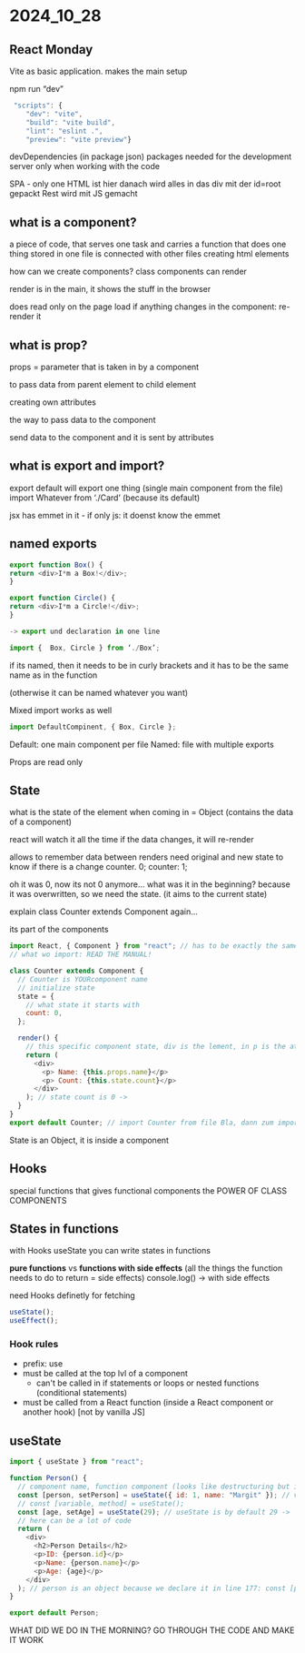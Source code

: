 # 2024_10_28

## React Monday

Vite as basic application. makes the main setup

npm run “dev”

```js
 "scripts": {
    "dev": "vite",
    "build": "vite build",
    "lint": "eslint .",
    "preview": "vite preview"}
```

devDependencies (in package json)
packages needed for the development server
only when working with the code

SPA - only one HTML ist hier
danach wird alles in das div mit der id=root gepackt
Rest wird mit JS gemacht

## what is a component?

a piece of code, that serves one task
and carries a function that does one thing
stored in one file
is connected with other files
creating html elements

how can we create components?
class components can render

render is in the main, it shows the stuff in the browser

does read only on the page load
if anything changes in the component: re-render it

## what is prop?

props = parameter that is taken in by a component

to pass data from parent element to child element

creating own attributes

the way to pass data to the component

send data to the component and it is sent by attributes

## what is export and import?

export default will export one thing (single main component from the file)
import Whatever from ‘./Card’ (because its default)

<Whatever firstName=“Margit” title=“CEO” age=“29” />

jsx has emmet in it - if only js: it doenst know the emmet

## named exports

```js
export function Box() {
return <div>I*m a Box!</div>;
}

export function Circle() {
return <div>I*m a Circle!</div>;
}

-> export und declaration in one line

import {  Box, Circle } from ‘./Box’;
```

if its named, then it needs to be in curly brackets
and it has to be the same name as in the function

(otherwise it can be named whatever you want)

Mixed import works as well

```js
import DefaultCompinent, { Box, Circle };
```

Default: one main component per file
Named: file with multiple exports

Props are read only

## State

what is the state of the element when coming in
= Object (contains the data of a component)

react will watch it all the time
if the data changes, it will re-render

allows to remember data between renders
need original and new state to know if there is a change
counter. 0;
counter: 1;

oh it was 0, now its not 0 anymore…
what was it in the beginning?
because it was overwritten,
so we need the state.
(it aims to the current state)

explain class Counter extends Component again…

its part of the components

```js
import React, { Component } from "react"; // has to be exactly the same name as the component
// what wo import: READ THE MANUAL!

class Counter extends Component {
  // Counter is YOURcomponent name
  // initialize state
  state = {
    // what state it starts with
    count: 0,
  };

  render() {
    // this specific component state, div is the lement, in p is the attribute
    return (
      <div>
        <p> Name: {this.props.name}</p>
        <p> Count: {this.state.count}</p>
      </div>
    ); // state count is 0 ->
  }
}
export default Counter; // import Counter from file Bla, dann zum import
```

State is an Object, it is inside a component

## Hooks

special functions that gives functional components the POWER OF CLASS COMPONENTS

## States in functions

with Hooks useState you can write states in functions

**pure functions** vs **functions with side effects**
(all the things the function needs to do to return = side effects)
console.log() -> with side effects

need Hooks definetly for fetching

```js
useState();
useEffect();
```

### Hook rules

- prefix: use
- must be called at the top lvl of a component
  - can't be called in if statements or loops or nested functions (conditional statements)
- must be called from a React function (inside a React component or another hook) [not by vanilla JS]

## useState

```js
import { useState } from "react";

function Person() {
  // component name, function component (looks like destructuring but isnt)
  const [person, setPerson] = useState({ id: 1, name: "Margit" }); // variable name: Person | 2nd: is the method name
  // const [variable, method] = useState();
  const [age, setAge] = useState(29); // useState is by default 29 ->
  // here can be a lot of code
  return (
    <div>
      <h2>Person Details</h2>
      <p>ID: {person.id}</p>
      <p>Name: {person.name}</p>
      <p>Age: {age}</p>
    </div>
  ); // person is an object because we declare it in line 177: const [person, setPerson] = useState({ id ... bla bla
}

export default Person;
```

WHAT DID WE DO IN THE MORNING?
GO THROUGH THE CODE AND MAKE IT WORK
